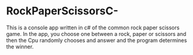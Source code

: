 # RockPaperScissorsC-
This is a console app written in c# of the common rock paper scissors game. In the app, you choose one between a rock, paper or scissors and then the Cpu randomly chooses and  answer and the program determines the winner.
